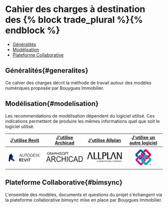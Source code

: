 # Cahier des charges à destination des {% block trade_plural %}{% endblock %}

* [Généralités](#generalites)
* [Modélisation](#modelisation)
* [Plateforme Collaborative](#bimsync)

## Généralités{#generalites}

Ce cahier des charges décrit la méthode de travail autour des modèles numériques proposée par Bouygues Immobilier.

## Modélisation{#modelisation}

Les recommendations de modélisation dépendent du logiciel utilisé. Ces indications permettent de produire les mêmes informations quel que soit le logiciel utilisé.

| [**J'utilise Revit**](#revit) | [**J'utilise Archicad**](#archicad) |[**J'utilise Allplan**](#allplan)| [**J'utilise un autre logiciel**](#ifc) |
| :---: | :---: | :---: | :---: |
| [![Revit](/02_Modelisation/00_communs/images/Revit.png)](#revit) | [![Archicad](/02_Modelisation/00_communs/images/archiCAD.png)](#archicad) |[![AllPlan](/02_Modelisation/02_architecte/images/Unternehmenslogo_Allplan.png)](#allplan)| [![IFC](/02_Modelisation/00_communs/images/ifc.jpg)](#ifc) |

## Plateforme Collaborative{#bimsync}

L'ensemble des modèles, documents et questions du projet s'échangent via la plateforme collaborative bimsync mise en place par Bouygues Immobilier.
